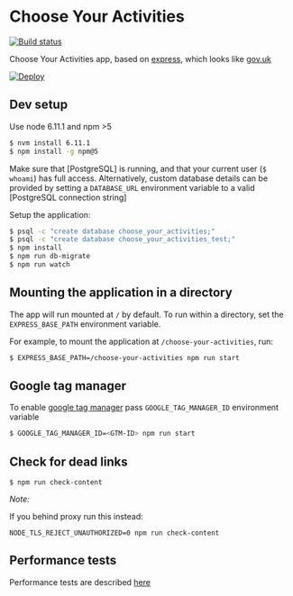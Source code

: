 # Choose Your Activities

[![Build status][build status image]][ci]

Choose Your Activities app, based on [express], which looks like [gov.uk]

[![Deploy][heroku deploy image]][heroku deploy hook]

## Dev setup

Use node 6.11.1 and npm >5
```sh
$ nvm install 6.11.1
$ npm install -g npm@5
```

Make sure that [PostgreSQL] is running, and that your current user (`$ whoami`)
has full access. Alternatively, custom database details can be provided by setting
a `DATABASE_URL` environment variable to a valid [PostgreSQL connection string]

Setup the application:

```sh
$ psql -c "create database choose_your_activities;"
$ psql -c "create database choose_your_activities_test;"
$ npm install
$ npm run db-migrate
$ npm run watch
```

## Mounting the application in a directory

The app will run mounted at `/` by default. To run within a directory, set the
`EXPRESS_BASE_PATH` environment variable.

For example, to mount the application at `/choose-your-activities`, run:

```sh
$ EXPRESS_BASE_PATH=/choose-your-activities npm run start
```

## Google tag manager

To enable [google tag manager] pass `GOOGLE_TAG_MANAGER_ID` environment variable

```sh
$ GOOGLE_TAG_MANAGER_ID=<GTM-ID> npm run start
```

## Check for dead links

```
$ npm run check-content
```

*Note:*

If you behind proxy run this instead:

```
NODE_TLS_REJECT_UNAUTHORIZED=0 npm run check-content
```

## Performance tests

Performance tests are described [here](./performance/README.md)

[build status image]: https://api.travis-ci.org/lm-tools/choose-your-activities.svg
[ci]: https://travis-ci.org/lm-tools/choose-your-activities
[express]: http://expressjs.com/
[gov.uk]: https://www.gov.uk/
[heroku deploy image]: https://www.herokucdn.com/deploy/button.svg
[heroku deploy hook]: https://heroku.com/deploy
[google tag manager]: https://www.google.co.uk/analytics/tag-manager/
